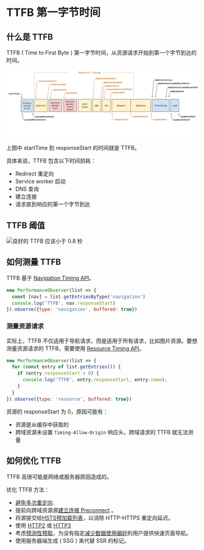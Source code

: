 # TTFB 第一字节时间

## 什么是 TTFB

TTFB ( Time to First Byte ) 第一字节时间，从资源请求开始到第一个字节到达的时间。

![](https://raw.githubusercontent.com/yamsfeer/pic-bed/master/timestamp-diagram.svg)

上图中 startTime 到 responseStart 的时间就是 TTFB。

具体来说，TTFB 包含以下时间损耗：

- Redirect 重定向
- Service worker 启动
- DNS 查询
- 建立连接
- 请求直到响应的第一个字节到达

## TTFB 阈值

<img src="https://web-dev.imgix.net/image/W3z1f5ZkBJSgL1V1IfloTIctbIF3/eNXaxPi9NdUVSTDRJFkV.svg" alt="良好的 TTFB 应该小于 0.8 秒" width="400" class="img-mid" />

## 如何测量 TTFB

TTFB 基于 [Navigation Timing API](https://w3c.github.io/navigation-timing/)。

```javascript
new PerformanceObserver(list => {
  const [nav] = list.getEntriesByType('navigation')
  console.log('TTFB', nav.responseStart)
}).observe({type: 'navigation', buffered: true})
```

### 测量资源请求

实际上，TTFB 不仅适用于导航请求，而是适用于所有请求，比如图片资源。要想测量资源请求的 TTFB，需要使用 [Resource Timing API](https://w3c.github.io/resource-timing/)。

```javascript
new PerformanceObserver(list => {
  for (const entry of list.getEntries()) {
    if (entry.responseStart > 0) {
      console.log('TTFB', entry.responseStart, entry.name);
    }
  }
}).observe({type: 'resource', buffered: true})
```

资源的 responseStart 为 0，原因可能有：

* 资源是从缓存中获取的
* 跨域资源未设置 `Timing-Allow-Origin` 响应头，跨域请求的 TTFB 就无法测量

## 如何优化 TTFB

TTFB 高很可能是网络或服务器原因造成的。

优化 TTFB 方法：

- [避免多次重定向](https://developer.chrome.com/docs/lighthouse/performance/redirects/).
- 提前向跨域资源源[建立连接 Preconnect](https://developer.chrome.com/docs/lighthouse/performance/uses-rel-preconnect/) 。
- 将源提交给[HSTS预加载列表](https://hstspreload.org/)，以消除 HTTP-HTTPS 重定向延迟。
- 使用 [HTTP2](https://developer.chrome.com/docs/lighthouse/best-practices/uses-http2/) 或 [HTTP3](https://en.wikipedia.org/wiki/HTTP/3)
- 考虑[预测性预取](https://web.dev/predictive-prefetching/)，为没有指定[减少数据使用偏好](https://developer.mozilla.org/docs/Web/CSS/@media/prefers-reduced-data)的用户提供快速页面导航。
- 使用服务器端生成 ( SSG ) 来代替 SSR 的标记。